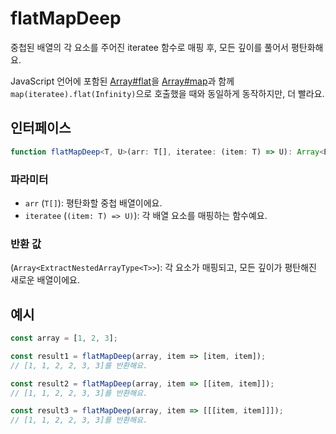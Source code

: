 # flatMapDeep

중첩된 배열의 각 요소를 주어진 iteratee 함수로 매핑 후, 모든 깊이를 풀어서 평탄화해요.

JavaScript 언어에 포함된 [Array#flat](https://developer.mozilla.org/en-US/docs/Web/JavaScript/Reference/Global_Objects/Array/flat)을 [Array#map](https://developer.mozilla.org/ko/docs/Web/JavaScript/Reference/Global_Objects/Array/map)과 함께 `map(iteratee).flat(Infinity)`으로 호출했을 때와 동일하게 동작하지만, 더 빨라요.

## 인터페이스

```typescript
function flatMapDeep<T, U>(arr: T[], iteratee: (item: T) => U): Array<ExtractNestedArrayType<U>>;
```

### 파라미터

- `arr` (`T[]`): 평탄화할 중첩 배열이에요.
- `iteratee` (`(item: T) => U)`): 각 배열 요소를 매핑하는 함수예요.

### 반환 값

(`Array<ExtractNestedArrayType<T>>`): 각 요소가 매핑되고, 모든 깊이가 평탄해진 새로운 배열이에요.

## 예시

```typescript
const array = [1, 2, 3];

const result1 = flatMapDeep(array, item => [item, item]);
// [1, 1, 2, 2, 3, 3]를 반환해요.

const result2 = flatMapDeep(array, item => [[item, item]]);
// [1, 1, 2, 2, 3, 3]를 반환해요.

const result3 = flatMapDeep(array, item => [[[item, item]]]);
// [1, 1, 2, 2, 3, 3]를 반환해요.
```
